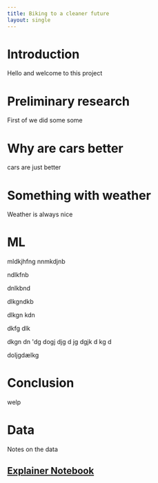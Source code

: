 ```yaml
---
title: Biking to a cleaner future
layout: single
---
```


# Introduction
Hello and welcome to this project

# Preliminary research 
First of we did some some

# Why are cars better
cars are just better

# Something with weather
Weather is always nice

# ML
mldkjhfng
nnmkdjnb

ndlkfnb


dnlkbnd  

dlkgndkb  

dlkgn kdn

 dkfg dlk
 
  dkgn dn 'dg 
  dogj
   djg
   d jg
   dgjk d
   kg 
   d 
   
   
   doljgdælkg

# Conclusion
welp

# Data
Notes on the data

## [Explainer Notebook](explainer-notebook.html)

